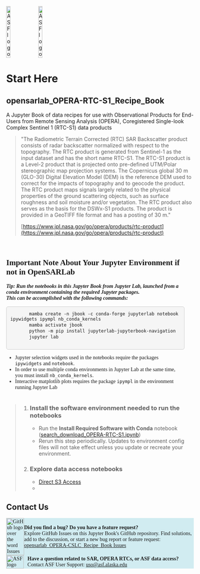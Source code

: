 <div style="display: flex; align-items: center;">
    <img src="https://opensarlab-docs.asf.alaska.edu/opensarlab-notebook-assets/logos/ASF_logo.svg" alt="ASF logo" style="width: 15%; margin-right: 10px;"/>
    <img src="https://asf.alaska.edu/wp-content/uploads/2023/10/OPERA-logo.png" alt="ASF logo" style="width: 15%;"/>
</div>

# Start Here

## opensarlab_OPERA-RTC-S1_Recipe_Book

A Jupyter Book of data recipes for use with Observational Products for End-Users from Remote Sensing Analysis (OPERA), Coregistered Single-look Complex Sentinel 1 (RTC-S1) data products

>"The Radiometric Terrain Corrected (RTC) SAR Backscatter product consists of radar backscatter normalized with respect to the topography. The RTC product is generated from Sentinel-1 as the input dataset and has the short name RTC-S1. The RTC-S1 product is a Level-2 product that is projected onto pre-defined UTM/Polar stereographic map projection systems. The Copernicus global 30 m (GLO-30) Digital Elevation Model (DEM) is the reference DEM used to correct for the impacts of topography and to geocode the product. The RTC product maps signals largely related to the physical properties of the ground scattering objects, such as surface roughness and soil moisture and/or vegetation. The RTC product also serves as the basis for the DSWx-S1 products. The product is provided in a GeoTIFF file format and has a posting of 30 m."
>
>[https://www.jpl.nasa.gov/go/opera/products/rtc-product](https://www.jpl.nasa.gov/go/opera/products/rtc-product)

<br>

<div class="alert alert-success" style="display: flex; align-items: center; font-family: 'Times New Roman', Times, serif; background-color: 'rgba(200,0,0,0.2)'">
  <div style="width: 95%;">
    <h2><b>Important Note About Your Jupyter Environment if not in OpenSARLab</b></h2>
    <b><i>Tip: Run the notebooks in this Jupyter Book from Jupyter Lab, launched from a conda environment containing the required Jupyter packages. 
        <br/>
        This can be accomplished with the following commands:</i></b>
    <pre style="background-color: #f5f5f5; padding: 10px; border-radius: 5px; border: 1px solid #ccc; overflow: auto;">
      <code>mamba create -n jbook -c conda-forge jupyterlab notebook ipywidgets ipympl nb_conda_kernels</code>
      <code>mamba activate jbook</code>
      <code>python -m pip install jupyterlab-jupyterbook-navigation</code>
      <code>jupyter lab</code>
    </pre>
    <ul>
        <li>Jupyter selection widgets used in the notebooks require the packages <code>ipywidgets</code> and <code>notebook</code>.</li>
        <li>In order to use multiple conda environments in Jupyter Lab at the same time, you must install <code>nb_conda_kernels</code>.</li>
        <li>Interactive matplotlib plots requires the package <code>ipympl</code> in the environment running Jupyter Lab</li>
    </ul>
  </div>
</div>

>1. ### Install the software environment needed to run the notebooks
>
>    - Run the **Install Required Software with Conda** notebook ([search_download_OPERA-RTC-S1.ipynb](search_download_OPERA-RTC-S1.ipynb))
>    - Rerun this step periodically. Updates to environment config files will not take effect unless you update or recreate your environment.
>
>1. ### Explore data access notebooks
>    - [Direct S3 Access](OPERA_S3_Access.ipynb)
>    - 

## Contact Us

<div class="alert alert-info" style="display: flex; align-items: center; font-family: 'Times New Roman', Times, serif; background-color: #d1ecf1;">
  <div style="display: flex; align-items: center; width: 10%;">
    <a href="https://github.com/ASFOpenSARlab/opensarlab_OPERA-CSLC_Recipe_Book/issues">
      <img src="https://opensarlab-docs.asf.alaska.edu/opensarlab-notebook-assets/logos/github_issues.png" alt="GitHub logo over the word Issues" style="width: 100%;">
    </a>
  </div>
  <div style="width: 95%;">
    <b>Did you find a bug? Do you have a feature request?</b>
    <br/>
    Explore GitHub Issues on this Jupyter Book's GitHub repository. Find solutions, add to the discussion, or start a new bug report or feature request: <a href="https://github.com/ASFOpenSARlab/opensarlab_OPERA-CSLC_Recipe_Book/issues">opensarlab_OPERA-CSLC_Recipe_Book Issues</a>
  </div>
</div>

<div class="alert alert-info" style="display: flex; align-items: center; justify-content: space-between; font-family: 'Times New Roman', Times, serif; background-color: #d1ecf1;">
  <div style="display: flex; align-items: center; width: 10%; margin-right: 10px;">
    <a href="mailto:uso@asf.alaska.edu">
      <img src="https://opensarlab-docs.asf.alaska.edu/opensarlab-notebook-assets/logos/ASF_support_logo.png" alt="ASF logo" style="width: 100%">
    </a>
  </div>
  <div style="width: 95%;">
    <b>Have a question related to SAR, OPERA RTCs, or ASF data access?</b>
    <br/>
    Contact ASF User Support: <a href="mailto:uso@asf.alaska.edu">uso@asf.alaska.edu</a>
  </div>
</div>
